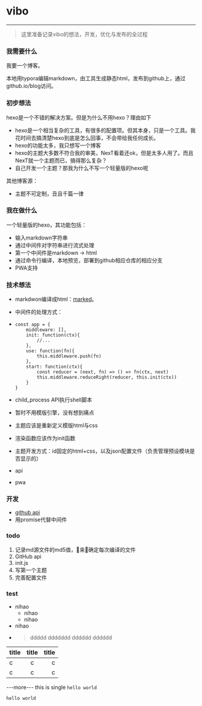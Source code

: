 # vibo

---

> 这里准备记录vibo的想法，开发，优化与发布的全过程

### 我需要什么

我要一个博客。

本地用typora编辑markdown，由工具生成静态html，发布到github上，通过github.io/blog访问。

### 初步想法

hexo是一个不错的解决方案。但是为什么不用hexo？理由如下

- hexo是一个相当复杂的工具，有很多的配置项。但其本身，只是一个工具。我花时间去搞清楚hexo到底是怎么回事，不会带给我任何成长。
- hexo的功能太多，我只想写一个博客
- hexo的主题大多数不符合我的审美，NexT看着还ok，但是太多人用了。而且NexT就一个主题而已，搞得那么复杂？
- 自己开发一个主题？那我为什么不写一个轻量版的hexo呢

其他博客源：

- 主题不可定制，丑且千篇一律

### 我在做什么

一个轻量版的hexo，其功能包括：

- 输入markdown字符串
- 通过中间件对字符串进行流式处理
- 第一个中间件是markdown -> html
- 通过命令行编译，本地预览，部署到github相应仓库的相应分支
- PWA支持

### 技术想法

- markdwon编译成html：[marked](https://marked.js.org/#/README.md)。
- 中间件的处理方式：
- ```
  const app = {
      middleware: [],
      init: function(ctx){
          //...
      },
      use: function(fn){
          this.middleware.push(fn)
      },
      start: function(ctx){
          const reducer = (next, fn) => () => fn(ctx, next)
          this.middleware.reduceRight(reducer, this.init(ctx))
      }
  }
  ```

- child_process API执行shell脚本
- 暂时不用模版引擎，没有想到痛点
- 主题应该是重新定义模版html与css
- 渲染函数应该作为init函数
- 主题开发方式：id固定的html+css，以及json配置文件（负责管理预设模块是否显示的）
- api
- pwa

### 开发

- [github api](https://developer.github.com/v3/)
- 用promise代替中间件

### todo

1. 记录md源文件的md5值，来确定每次编译的文件
2. GitHub api
3. init.js
4. 写第一个主题
5. 完善配置文件

### test
- nihao
    - nihao
    - nihao
- nihao 
- > ddddd
  > ddddddd
  > dddddd
  > dddddd

| title | title | title |
| :---- | :---: | ----: |
| c     |   c   |     c |
| c     |   c   |     c |

---more---
this is single `hello world`
```
hello world
```